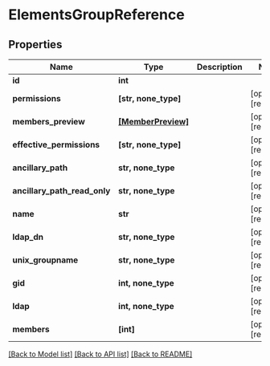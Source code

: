 # ElementsGroupReference


## Properties

Name | Type | Description | Notes
------------ | ------------- | ------------- | -------------
**id** | **int** |  | 
**permissions** | **[str, none_type]** |  | [optional] [readonly] 
**members_preview** | [**[MemberPreview]**](MemberPreview.md) |  | [optional] [readonly] 
**effective_permissions** | **[str, none_type]** |  | [optional] [readonly] 
**ancillary_path** | **str, none_type** |  | [optional] [readonly] 
**ancillary_path_read_only** | **str, none_type** |  | [optional] [readonly] 
**name** | **str** |  | [optional] [readonly] 
**ldap_dn** | **str, none_type** |  | [optional] [readonly] 
**unix_groupname** | **str, none_type** |  | [optional] [readonly] 
**gid** | **int, none_type** |  | [optional] [readonly] 
**ldap** | **int, none_type** |  | [optional] [readonly] 
**members** | **[int]** |  | [optional] [readonly] 

[[Back to Model list]](../#documentation-for-models) [[Back to API list]](../#documentation-for-api-endpoints) [[Back to README]](../)


